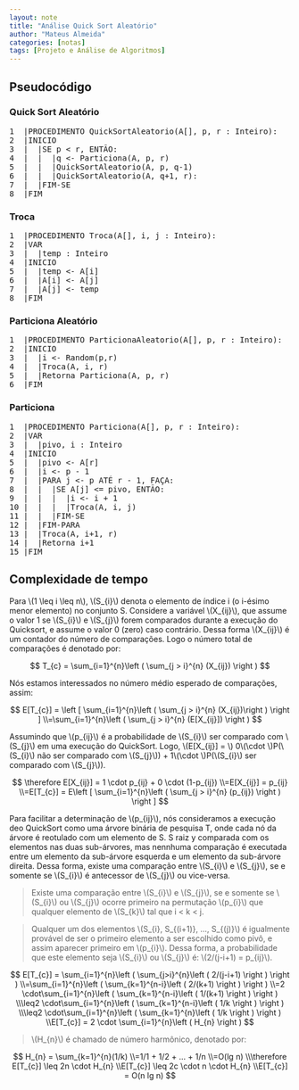 ```yaml
---
layout: note
title: "Análise Quick Sort Aleatório"
author: "Mateus Almeida"
categories: [notas]
tags: [Projeto e Análise de Algoritmos]
---
```


## Pseudocódigo

### Quick Sort Aleatório

<pre class="responsive-latex">
1  |PROCEDIMENTO QuickSortAleatorio(A[], p, r : Inteiro):
2  |INICIO
3  |  |SE p < r, ENTÃO:
4  |  |  |q <- Particiona(A, p, r)
5  |  |  |QuickSortAleatorio(A, p, q-1)
6  |  |  |QuickSortAleatorio(A, q+1, r):
7  |  |FIM-SE
8  |FIM
</pre>

### Troca

<pre class="responsive-latex">
1  |PROCEDIMENTO Troca(A[], i, j : Inteiro):
2  |VAR
3  |  |temp : Inteiro
4  |INICIO
5  |  |temp <- A[i]
6  |  |A[i] <- A[j]
7  |  |A[j] <- temp
8  |FIM
</pre>

### Particiona Aleatório

<pre class="responsive-latex">
1  |PROCEDIMENTO ParticionaAleatorio(A[], p, r : Inteiro):
2  |INICIO
3  |  |i <- Random(p,r)
4  |  |Troca(A, i, r)
5  |  |Retorna Particiona(A, p, r)
6  |FIM
</pre>

### Particiona

<pre class="responsive-latex">
1  |PROCEDIMENTO Particiona(A[], p, r : Inteiro):
2  |VAR
3  |  |pivo, i : Inteiro
4  |INICIO
5  |  |pivo <- A[r]
6  |  |i <- p - 1
7  |  |PARA j <- p ATÉ r - 1, FAÇA:
8  |  |  |SE A[j] <= pivo, ENTÃO:
9  |  |  |  |i <- i + 1
10 |  |  |  |Troca(A, i, j)
11 |  |  |FIM-SE
12 |  |FIM-PARA
13 |  |Troca(A, i+1, r)
14 |  |Retorna i+1
15 |FIM
</pre>

## Complexidade de tempo
Para \\(1 \leq i \leq n\\), \\(S_{i}\\) denota o elemento de índice i (o i-ésimo menor elemento) no conjunto S. Considere a variável \\(X_{ij}\\), que assume o valor 1 se \\(S_{i}\\) e \\(S_{j}\\) forem comparados durante a execução do Quicksort, e assume o valor 0 (zero) caso contrário. Dessa forma \\(X_{ij}\\) é um contador do número de comparações. Logo o número total de comparações é denotado por:

$$
T_{c} = \sum_{i=1}^{n}\left ( \sum_{j > i}^{n} (X_{ij}) \right ) 
$$

Nós estamos interessados no número médio esperado de comparações, assim:

$$
E[T_{c}] = \left [ \sum_{i=1}^{n}\left ( \sum_{j > i}^{n} (X_{ij})\right 
) \right ]
\\=\sum_{i=1}^{n}\left ( \sum_{j > i}^{n} (E[X_{ij}]) \right )
$$

Assumindo que \\(p_{ij}\\) é a probabilidade de \\(S_{i}\\) ser comparado com \\(S_{j}\\) em uma execução do QuickSort. Logo, \\(E[X_{ij}] = \\) 0\\(\cdot \\)P(\\(S_{i}\\) não ser comparado com \\(S_{j}\\)) + 1\\(\cdot \\)P(\\(S_{i}\\) ser comparado com \\(S_{j}\\)).

$$
\therefore E[X_{ij}] = 1 \cdot p_{ij} + 0 \cdot (1-p_{ij})
\\=E[X_{ij}] = p_{ij}
\\=E[T_{c}] = E\left [ \sum_{i=1}^{n}\left ( \sum_{j > i}^{n} (p_{ij}) \right ) \right ]
$$

Para facilitar a determinação de \\(p_{ij}\\), nós consideramos a execução deo QuickSort como uma árvore binária de pesquisa T, onde cada nó da árvore é reotulado com um elemento de S. S raiz y comparada com os elementos nas duas sub-árvores, mas nennhuma comparação é executada entre um elemento da sub-árvore esquerda e um elemento da sub-árvore direita. Dessa forma, existe uma comparação entre \\(S_{i}\\) e \\(S_{j}\\), se e somente se \\(S_{i}\\) é antecessor de \\(S_{j}\\) ou vice-versa.

>Existe uma comparação entre \\(S_{i}\\) e \\(S_{j}\\), se e somente se \\(S_{i}\\) ou \\(S_{j}\\) ocorre primeiro na permutação \\(p_{i}\\) que qualquer elemento de \\(S_{k}\\) tal que i < k < j.

>Qualquer um dos elementos \\(S_{i}, S_{(i+1)}, ..., S_{(j)}\\) é igualmente provável de ser o primeiro elemento a ser escolhido como pivô, e assim aparecer primeiro em \\(p_{i}\\). Dessa forma, a probabilidade que este elemento seja \\(S_{i}\\) ou \\(S_{j}\\) é: \\(2/(j-i+1) = p_{ij}\\).

$$
E[T_{c}] = \sum_{i=1}^{n}\left ( \sum_{j>i}^{n}\left ( 2/(j-i+1) \right ) \right )
\\=\sum_{i=1}^{n}\left ( \sum_{k=1}^{n-i}\left ( 2/(k+1) \right ) \right )
\\=2 \cdot\sum_{i=1}^{n}\left ( \sum_{k=1}^{n-i}\left ( 1/(k+1) \right ) \right )
\\\leq2 \cdot\sum_{i=1}^{n}\left ( \sum_{k=1}^{n-i}\left ( 1/k \right ) \right )
\\\leq2 \cdot\sum_{i=1}^{n}\left ( \sum_{k=1}^{n}\left ( 1/k \right ) \right )
\\E[T_{c}] = 2 \cdot \sum_{i=1}^{n}\left ( H_{n} \right )
$$

>\\(H_{n}\\) é chamado de número harmônico, denotado por:

$$
H_{n} = \sum_{k=1}^{n}(1/k)
\\=1/1 + 1/2 + ... + 1/n
\\=O(lg n)
\\\therefore E[T_{c}] \leq 2n \cdot H_{n}
\\E[T_{c}] \leq 2c \cdot n \cdot H_{n}
\\E[T_{c}] = O(n lg n)
$$